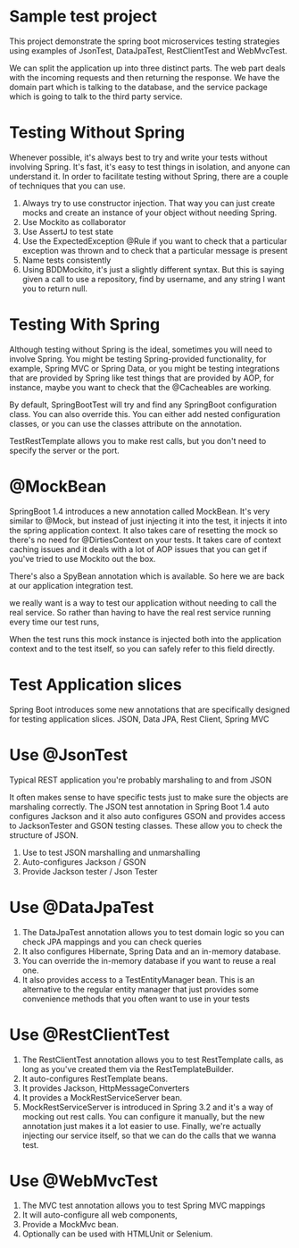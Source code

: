 # Sample test project
This project demonstrate the spring boot microservices testing strategies using examples of JsonTest, DataJpaTest, RestClientTest and WebMvcTest.

We can split the application up into three distinct parts. The web part deals with the incoming requests and then returning the response. We have the domain part which is talking to the database, and the service package which is going to talk to the third party service.

# Testing Without Spring

Whenever possible, it's always best to try and write your tests without involving Spring. It's fast, it's easy to test things in isolation, and anyone can understand it. 
In order to facilitate testing without Spring, there are a couple of techniques that you can use. 

1. Always try to use constructor injection. That way you can just create mocks and create an instance of your object without needing Spring. 
2. Use Mockito as collaborator
3. Use AssertJ to test state
4. Use the ExpectedException @Rule if you want to check that a particular exception was thrown and to check that a particular message is present
5. Name tests consistently
6. Using BDDMockito, it's just a slightly different syntax. But this is saying given a call to use a repository, find by username, and any string I want you to return null. 


# Testing With Spring
Although testing without Spring is the ideal, sometimes you will need to involve Spring. You might be testing Spring-provided functionality, for example, Spring MVC or Spring Data, or you might be testing integrations that are provided by Spring like test things that are provided by AOP, for instance, maybe you want to check that the @Cacheables are working.

By default, SpringBootTest will try and find any SpringBoot configuration class. You can also override this. You can either add nested configuration classes, or you can use the classes attribute on the annotation.

TestRestTemplate allows you to make rest calls, but you don't need to specify the server or the port. 

 
# @MockBean

SpringBoot 1.4 introduces a new annotation called MockBean. It's very similar to @Mock, but instead of just injecting it into the test, it injects it into the spring application context. It also takes care of resetting the mock so there's no need for @DirtiesContext on your tests. It takes care of context caching issues and it deals with a lot of AOP issues that you can get if you've tried to use Mockito out the box.

There's also a SpyBean annotation which is available. So here we are back at our application integration test. 

we really want is a way to test our application without needing to call the real service. So rather than having to have the real rest service running every time our test runs, 

When the test runs this mock instance is injected both into the application context and to the test itself, so you can safely refer to this field directly.

# Test Application slices

Spring Boot introduces some new annotations that are specifically designed for testing application slices. 
JSON,
Data JPA,
Rest Client,
Spring MVC


# Use @JsonTest

Typical REST application you're probably marshaling to and from JSON

It often makes sense to have specific tests just to make sure the objects are marshaling correctly. The JSON test annotation in Spring Boot 1.4 auto configures Jackson and it also auto configures GSON and provides access to JacksonTester and GSON testing classes. These allow you to check the structure of JSON.

1. Use to test JSON marshalling and unmarshalling
2. Auto-configures Jackson / GSON
3. Provide Jackson tester / Json Tester

# Use @DataJpaTest

1. The DataJpaTest annotation allows you to test domain logic so you can check JPA mappings and you can check queries
2. It also configures Hibernate, Spring Data and an in-memory database. 
3. You can override the in-memory database if you want to reuse a real one.
4. It also provides access to a TestEntityManager bean. This is an alternative to the regular entity manager that just provides some convenience methods that you often want to use in your tests

# Use @RestClientTest

1. The RestClientTest annotation allows you to test RestTemplate calls, as long as you've created them via the RestTemplateBuilder.
2. It auto-configures RestTemplate beans.
3. It provides Jackson, HttpMessageConverters
4. It provides a MockRestServiceServer bean.
5. MockRestServiceServer is introduced in Spring 3.2 and it's a way of mocking out rest calls. You can configure it manually, but the new annotation just makes it a lot easier to use. Finally, we're actually injecting our service itself, so that we can do the calls that we wanna test.

# Use @WebMvcTest

1. The MVC test annotation allows you to test Spring MVC mappings
2. It will auto-configure all web components, 
3. Provide a MockMvc bean.
4. Optionally can be used with HTMLUnit or Selenium. 





